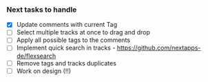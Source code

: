 ### Next tasks to handle

- [x] Update comments with current Tag
- [ ] Select multiple tracks at once to drag and drop
- [ ] Apply all possible tags to the comments
- [ ] Implement quick search in tracks - https://github.com/nextapps-de/flexsearch
- [ ] Remove tags and tracks duplicates
- [ ] Work on design (!!)
